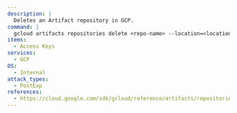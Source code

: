 ```yaml
---
description: |
  Deletes an Artifact repository in GCP.
command: |
  gcloud artifacts repositories delete <repo-name> --location=<location>
items:
  - Access Keys
services:
  - GCP
OS:
  - Internal
attack_types:
  - PostExp
references:
  - https://cloud.google.com/sdk/gcloud/reference/artifacts/repositories/delete
---
```

